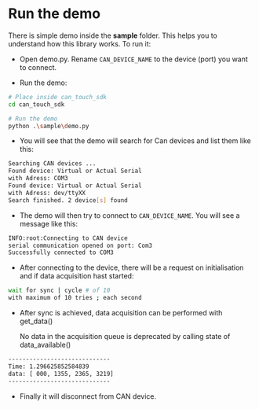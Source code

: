 # Run the demo

There is simple demo inside the **sample** folder. This helps you to understand how this library works. To run it:


* Open demo.py. Rename `CAN_DEVICE_NAME` to the device (port) you want to connect.


* Run the demo:

```bash
# Place inside can_touch_sdk
cd can_touch_sdk

# Run the demo
python .\sample\demo.py
```


* You will see that the demo will search for Can devices and list them like this:

```bash
Searching CAN devices ...
Found device: Virtual or Actual Serial
with Adress: COM3
Found device: Virtual or Actual Serial
with Adress: dev/ttyXX
Search finished. 2 device[s] found
```


* The demo will then try to connect to `CAN_DEVICE_NAME`. You will see a message like this:

```bash
INFO:root:Connecting to CAN device
serial communication opened on port: Com3
Successfully connected to COM3
```


* After connecting to the device, there will be a request on initialisation and if data acquisition hast started:

```bash
wait for sync | cycle # of 10
with maximum of 10 tries ; each second
```


* After sync is achieved, data acquisition can be performed with get_data()

    No data in the acquisition queue is deprecated by calling state of data_available()

```bash
-----------------------------
Time: 1.296625852584839
data: [ 000, 1355, 2365, 3219]
-----------------------------
```


* Finally it will disconnect from CAN device.
